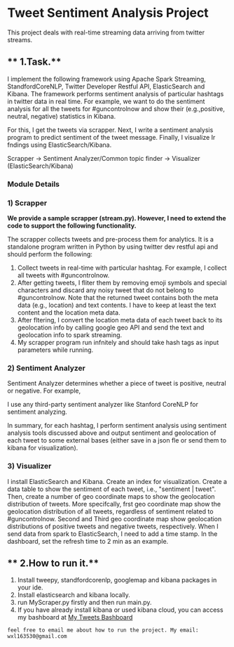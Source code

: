 # Tweet Sentiment Analysis Project
This project deals with real-time streaming data arriving from twitter streams.

## ** 1.Task.**
I implement the following framework using Apache Spark Streaming, StandfordCoreNLP, Twitter Developer Restful API, 
ElasticSearch and Kibana. The framework performs sentiment analysis
of particular hashtags in twitter data in real time. For example, we want to do the
sentiment analysis for all the tweets for #guncontrolnow and show their
(e.g.,positive, neutral, negative) statistics in Kibana.

For this, I get the tweets via scrapper. Next, I write a
sentiment analysis program to predict sentiment of the tweet message. Finally, I
 visualize Ir fndings using ElasticSearch/Kibana.

Scrapper -> Sentiment Analyzer/Common topic finder -> Visualizer
(ElasticSearch/Kibana)

### Module Details

### **1) Scrapper**

**We provide a sample scrapper (stream.py). However, I need to extend
the code to support the following functionality.**


The scrapper collects tweets and pre-process them for analytics. It is a standalone
program written in Python by using twitter dev restful api and should perform the following:

1. Collect tweets in real-time with particular hashtag. For example, I
    collect all tweets with #guncontrolnow.
2. After getting tweets, I fliter them by removing emoji symbols and special
    characters and discard any noisy tweet that do not belong to
    #guncontrolnow. Note that the returned tweet contains both the meta data
    (e.g., location) and text contents. I have to keep at least the text
    content and the location meta data.
3. After fltering, I convert the location meta data of each tweet back
    to its geolocation info by calling google geo API and send the text and
    geolocation info to spark streaming.
4. My scrapper program  run infnitely and should take hash tags as
    input parameters while running.

### **2) Sentiment Analyzer**

Sentiment Analyzer determines whether a piece of tweet is positive, neutral or
negative. For example,

I use any third-party sentiment analyzer like Stanford CoreNLP for
sentiment analyzing.

In summary, for each hashtag, I perform sentiment analysis using sentiment
analysis tools discussed above and output sentiment and geolocation of each tweet
to some external bases (either save in a json fle or send them to kibana for
visualization).

### **3) Visualizer**

I install ElasticSearch and Kibana. Create an index for visualization. Create a data
table to show the sentiment of each tweet, i.e., "sentiment | tweet". Then, create a
number of geo coordinate maps to show the geolocation distribution of tweets. More
specifcally, frst geo coordinate map show the geolocation distribution of all tweets,
regardless of sentiment related to #guncontrolnow. Second and Third geo coordinate map
show geolocation distributions of positive tweets and negative tweets, respectively.
When I send data from spark to ElasticSearch, I need to add a time stamp. In
the dashboard, set the refresh time to 2 min as an example.

## ** 2.How to run it.**
1. Install tweepy, standfordcorenlp, googlemap and kibana packages in your ide.
2. Install elasticsearch and kibana locally.
3. run MyScraper.py firstly and then run main.py.
4. If you have already install kibana or used kibana cloud, you can access my bashboard at
[My Tweets Bashboard](http://localhost:5601/app/kibana#/dashboard/cd2e2440-3945-11e8-a3f7-19e82329e45b?_g=(refreshInterval:(display:Off,pause:!f,value:0),time:(from:'2015-05-18T05:00:00.000Z',mode:absolute,to:'2015-05-21T04:59:59.999Z'))&_a=(description:'',filters:!(),fullScreenMode:!f,options:(darkTheme:!f,hidePanelTitles:!f,useMargins:!t),panels:!((gridData:(h:3,i:'1',w:6,x:0,y:0),id:eddeec60-3940-11e8-a3f7-19e82329e45b,panelIndex:'1',type:visualization,version:'6.2.3'),(embeddableConfig:(mapCenter:!(48.3416461723746,-47.81250000000001),mapZoom:2),gridData:(h:3,i:'2',w:6,x:6,y:0),id:'1ab754c0-3941-11e8-a3f7-19e82329e45b',panelIndex:'2',type:visualization,version:'6.2.3'),(embeddableConfig:(mapCenter:!(38.28993659801203,-100.986328125),mapZoom:5),gridData:(h:3,i:'3',w:6,x:0,y:3),id:'6d2e04b0-3941-11e8-a3f7-19e82329e45b',panelIndex:'3',type:visualization,version:'6.2.3')),query:(language:lucene,query:''),timeRestore:!f,title:Twitter_Sentiment_Analysis_Dashboard,viewMode:view))
```
feel free to email me about how to run the project. My email: wxl163530@gmail.com
```
